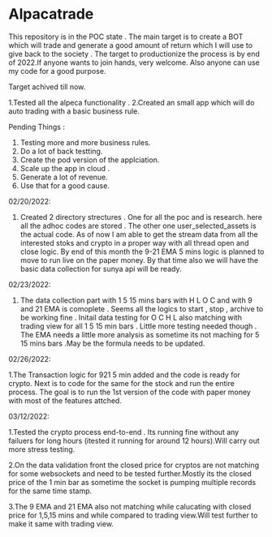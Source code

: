 # Alpacatrade
This repository is in the POC state . The main target is to create a BOT which will trade and generate a good amount of return which I will use to give back to the society . The target to productionize the process is by end of 2022.If anyone wants to join hands, very welcome. Also anyone can use my code for a good purpose.

Target achived till now.

1.Tested all the alpeca functionality .
2.Created an small app which will do auto trading with a basic business rule.


Pending Things :
1. Testing more and more business rules.
2. Do a lot of back testting.
3. Create the pod version of the applciation.
4. Scale up the app in cloud .
5. Generate a lot of revenue.
6. Use that for a good cause.

02/20/2022:
1. Created 2 directory strectures . One for all the poc and is research. here all the adhoc codes are stored . The other one user_selected_assets is the actual code. As of now I am able to get the stream data from all the interested stoks and crypto in a proper way with all thread open and close logic. By end of this month the 9-21 EMA 5 mins logic is planned to move to run live on the paper money. By that time also we will have the basic data collection for sunya api will be ready.

02/23/2022:
1. The data collection part with 1 5 15 mins bars with H L O C and with 9 and 21 EMA is comoplete . Seems all the logics to start , stop , archive to be working fine . Initail data testing for O C H L also matching with trading view for all 1 5 15 min bars . Little more testing needed though . The EMA needs a little more analysis as sometime its not maching for 5 15 mins bars .May be the formula needs to be updated.

02/26/2022:

1.The Transaction logic for 921 5 min added and the code is ready for crypto. Next is to code for the same for the stock and run the entire process. The goal is to run the 1st version of the code with paper money with most of the features attched.

03/12/2022:

1.Tested the crypto process end-to-end . Its running fine without any failuers for long hours (itested it running for around 12 hours).Will carry out more stress testing. 


2.On the data validation front the closed price for cryptos are not matching for some websockets and need to be tested further.Mostly its the closed price of the 1 min bar as sometime the socket is pumping multiple records for the same time stamp. 


3.The 9 EMA and 21 EMA also not matching while calucating with closed price for 1,5,15 mins and while compared to trading view.Will test further to make it same with trading view.

